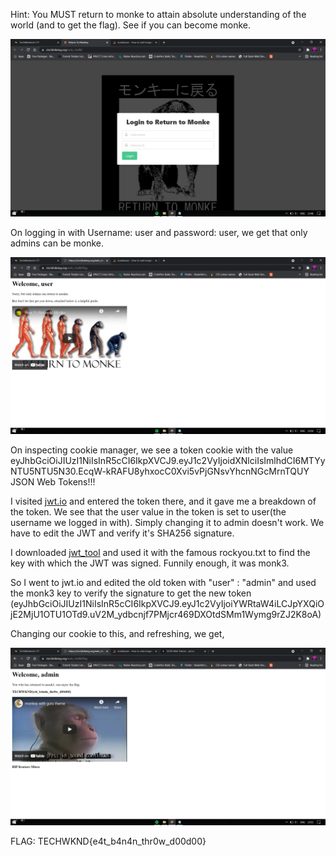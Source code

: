 Hint: You MUST return to monke to attain absolute understanding of the world (and to get the flag). See if you can become monke.

![Main Page](./ss1.png)

On logging in with Username: user and password: user, we get that only admins can be monke.

![Error](./ss2.png)

On inspecting cookie manager, we see a token cookie with the value eyJhbGciOiJIUzI1NiIsInR5cCI6IkpXVCJ9.eyJ1c2VyIjoidXNlciIsImlhdCI6MTYyNTU5NTU5N30.EcqW-kRAFU8yhxocC0Xvi5vPjGNsvYhcnNGcMrnTQUY
JSON Web Tokens!!!

I visited [jwt.io](https://jwt.io) and entered the token there, and it gave me a breakdown of the token.
We see that the user value in the token is set to user(the username we logged in with).
Simply changing it to admin doesn't work. We have to edit the JWT and verify it's SHA256 signature.

I downloaded [jwt_tool](https://github.com/ticarpi/jwt_tool) and used it with the famous rockyou.txt to find the key with which the JWT was signed.
Funnily enough, it was monk3.

So I went to jwt.io and edited the old token with "user" : "admin" and used the monk3 key to verify the signature to get the new token
(eyJhbGciOiJIUzI1NiIsInR5cCI6IkpXVCJ9.eyJ1c2VyIjoiYWRtaW4iLCJpYXQiOjE2MjU1OTU1OTd9.uV2M_ydbcnjf7PMjcr469DXOtdSMm1Wymg9rZJ2K8oA)

Changing our cookie to this, and refreshing, we get,


![FLAG](./ss3.png)


FLAG: TECHWKND{e4t_b4n4n_thr0w_d00d00}
